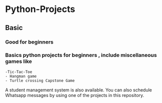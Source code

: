 # Python-Projects
## Basic
### Good for beginners

### Basics python projects for beginners , include miscellaneous games like  
    -Tic-Tac-Toe
    - Hangman game
    - Turtle crossing Capstone Game
A student  management system is also available. 
You can also schedule Whatsapp messages by using one of the projects in this repository. 


